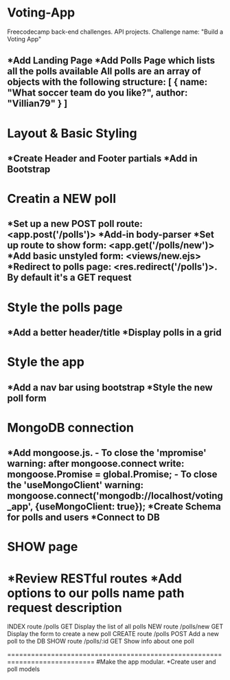 # Voting-App
Freecodecamp back-end challenges. API projects. Challenge name: "Build a Voting App"

*Add Landing Page
*Add Polls Page which lists all the polls available
All polls are an array of objects with the following structure:
[
  {
      name: "What soccer team do you like?",
      author: "Villian79"
  }
]
----------------------------------------------------------------------------------------

# Layout & Basic Styling
*Create Header and Footer partials
*Add in Bootstrap
----------------------------------------------------------------------------------------

# Creatin a NEW poll
*Set up a new POST poll route: <app.post('/polls')>
*Add-in body-parser
*Set up route to show form: <app.get('/polls/new')>
*Add basic unstyled form: <views/new.ejs>
*Redirect to polls page: <res.redirect('/polls')>. By default it's a GET request
----------------------------------------------------------------------------------------

# Style the polls page
*Add a better header/title
*Display polls in a grid
----------------------------------------------------------------------------------------

# Style the app
*Add a nav bar using bootstrap
*Style the new poll form
----------------------------------------------------------------------------------------

# MongoDB connection
*Add mongoose.js. 
    - To close the 'mpromise' warning: after mongoose.connect write: mongoose.Promise = global.Promise;
    - To close the 'useMongoClient' warning: mongoose.connect('mongodb://localhost/voting_app', {useMongoClient: true});
*Create Schema for polls and users
*Connect to DB
----------------------------------------------------------------------------------------

# SHOW page
*Review RESTful routes
*Add options to our polls
name           path         request    description
============================================================================
INDEX route   /polls          GET      Display the list of all polls
NEW route     /polls/new      GET      Display the form to create a new poll
CREATE route  /polls          POST     Add a new poll to the DB
SHOW route    /polls/:id      GET      Show info about one poll



============================================================================
#Make the app modular.
*Create user and poll models
